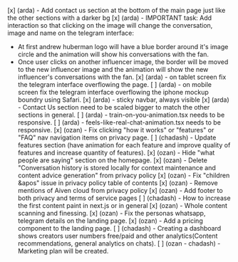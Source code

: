 [x] (arda) - Add contact us section at the bottom of the main page just like the other sections with a darker bg
[x] (arda) - IMPORTANT task: Add interaction so that clicking on the image will change the conversation, image and name on the telegram interface:
  - At first andrew huberman logo will have a blue border around it's image circle and the animation will show his conversations with the fan.
  - Once user clicks on another influencer image, the border will be moved to the new influencer image and the animation will show the new influencer's conversations with the fan.
[x] (arda) - on tablet screen fix the telegram interface overflowing the page.
[ ] (arda) - on mobile screen fix the telegram interface overflowing the iphone mockup boundry using Safari.
[x] (arda) - sticky navbar, always visible
[x] (arda) - Contact Us section need to be scaled bigger to match the other sections in general.
[ ] (arda) - train-on-you-animation.tsx needs to be responsive.
[ ] (arda) - feels-like-real-chat-animation.tsx needs to be responsive.
[x] (ozan) - Fix clicking "how it works" or "features" or "FAQ" nav navigation items on privacy page.
[ ] (chadash) - Update features section (have animation for each feature and improve quality of features and increase quantity of features).
[x] (ozan) - Hide "what people are saying" section on the homepage.
[x] (ozan) - Delete "Conversation history is stored locally for context maintenance and content advice generation" from privacy policy
[x] (ozan) - Fix "children &apos" issue in privacy policy table of contents
[x] (ozan) - Remove mentions of Aiven cloud from privacy policy
[x] (ozan) - Add footer to both privacy and terms of service pages
[ ] (chadash) - How to increase the first content paint in next.js or in general
[x] (ozan) - Whole content scanning and finessing.
[x] (ozan) - Fix the personas whatsapp, telegram details on the landing page.
[x] (ozan) - Add a pricing component to the landing page.
[ ] (chadash) - Creating a dashboard shows creators user numbers free/paid and other analytics(Content recommendations, general analytics on chats).
[ ] (ozan - chadash) - Marketing plan will be created.

